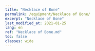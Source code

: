 ```yaml
---
title: "Necklace of Bone"
permalink: /equipment/Necklace of Bone/
excerpt: "Necklace of Bone"
last_modified_at: 2021-01-25
lang: en
ref: "Necklace of Bone.md"
toc: false
classes: wide
---
```


